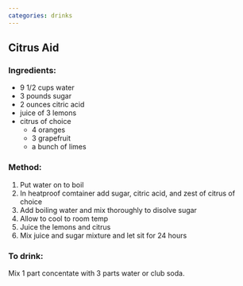 ```yaml
---
categories: drinks
---
```

## Citrus Aid ##

### Ingredients: ###
- 9 1/2 cups water
- 3 pounds sugar
- 2 ounces citric acid
- juice of 3 lemons
- citrus of choice
    - 4 oranges
    - 3 grapefruit
    - a bunch of limes
    
### Method: ###
1. Put water on to boil
2. In heatproof comtainer add sugar, citric acid, and zest of citrus of choice
3. Add boiling water and mix thoroughly to disolve sugar
4. Allow to cool to room temp
5. Juice the lemons and citrus
6. Mix juice and sugar mixture and let sit for 24 hours

### To drink: ### 
Mix 1 part concentate with 3 parts water or club soda.
